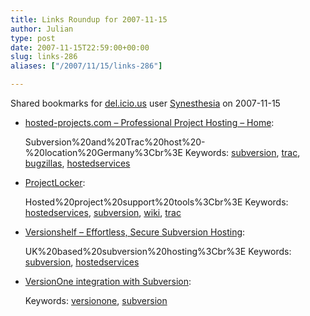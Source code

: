 ```yaml
---
title: Links Roundup for 2007-11-15
author: Julian
type: post
date: 2007-11-15T22:59:00+00:00
slug: links-286 
aliases: ["/2007/11/15/links-286"]

---
```

Shared bookmarks for [del.icio.us][1] user  [Synesthesia][2] on 2007-11-15

  * [hosted-projects.com &#8211; Professional Project Hosting &#8211; Home][3]:
  
    Subversion%20and%20Trac%20host%20-%20location%20Germany%3Cbr%3E Keywords: [subversion][4], [trac][5], [bugzillas][6], [hostedservices][7]
  * [ProjectLocker][8]:
  
    Hosted%20project%20support%20tools%3Cbr%3E Keywords: [hostedservices][7], [subversion][4], [wiki][9], [trac][5]
  * [Versionshelf &#8211; Effortless, Secure Subversion Hosting][10]:
  
    UK%20based%20subversion%20hosting%3Cbr%3E Keywords: [subversion][4], [hostedservices][7]
  * [VersionOne integration with Subversion][11]:
   
    Keywords: [versionone][12], [subversion][4]

 [1]: https://del.icio.us/
 [2]: https://del.icio.us/synesthesia
 [3]: https://www.hosted-projects.com/index.php "https://www.hosted-projects.com/index.php"
 [4]: https://del.icio.us/synesthesia/subversion
 [5]: https://del.icio.us/synesthesia/trac
 [6]: https://del.icio.us/synesthesia/bugzillas
 [7]: https://del.icio.us/synesthesia/hostedservices
 [8]: https://www.projectlocker.com/ "https://www.projectlocker.com/"
 [9]: https://del.icio.us/synesthesia/wiki
 [10]: https://www.versionshelf.com/ "https://www.versionshelf.com/"
 [11]: https://community.versionone.com/Downloads/Documentation/Subversion.aspx "https://community.versionone.com/Downloads/Documentation/Subversion.aspx"
 [12]: https://del.icio.us/synesthesia/versionone